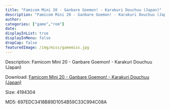 ```yaml
---
title: "Famicom Mini 20 - Ganbare Goemon! - Karakuri Douchuu (Japan)"
description: "Famicom Mini 20 - Ganbare Goemon! - Karakuri Douchuu (Japan)"
author: 
categories: ["game","rom"]
date: 
displayInList: true
displayInMenu: false
dropCap: false
featuredImage: /img/miss/gamemiss.jpg
---
```


Description: Famicom Mini 20 - Ganbare Goemon! - Karakuri Douchuu (Japan)

Download: <a style="text-decoration:underline;" href="https://mega.nz/#!7PIERKBZ!_1M8sywEvOrIpQg9C68GeyDYGhK1hMOHtauKbU2Wj8M" target = "_blank" rel = "nofollow" > Famicom Mini 20 - Ganbare Goemon! - Karakuri Douchuu (Japan)</a>

Size: 4194304

MD5: 697EDC3418B89D1054B59C33C994C08A

